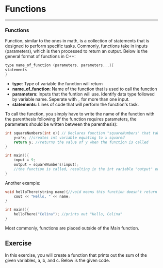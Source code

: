 # Functions

---

### Functions

Function, similar to the ones in math, is a collection of statements that is designed to perform specific tasks. Commonly, functions take in inputs (parameters), which is then processed to return an output. Below is the general format of functions in C++:

```cpp
type name_of_function (parameters, parameters...){
statements
}
```

- **type**: Type of variable the function will return
- **name_of_function**: Name of the function that is used to call the function
- **parameters**: Inputs that the funtion will use. Identify data type followed by variable name. Seperate with `,` for more than one input.
- **statements**: Lines of code that will perform the function's task.

To call the function, you simply have to write the name of the function with the parenthesis following (if the function requires parameters, the parameters should be written between the parenthesis):

```cpp
int squareNumbers(int x){ // Declares function "squareNumbers" that takes in parameter of x.
    y=x*x; //creates int variable equating to x squared
    return y; //returns the value of y when the function is called
}

int main(){
    input = 9;
    output = squareNumbers(input);
    //the function is called, resulting in the int variable "output" equating input squared
}
```

Another example:

```cpp
void helloThere(string name){//void means this function doesn't return anything
    cout << "Hello, " << name;
}

int main(){
    helloThere("Celina"); //prints out "Hello, Celina"
}
```

Most commonly, functions are placed outside of the Main function.

## Exercise

In this exercise, you will create a function that prints out the sum of the given variables, a, b, and c. Below is the given code.
